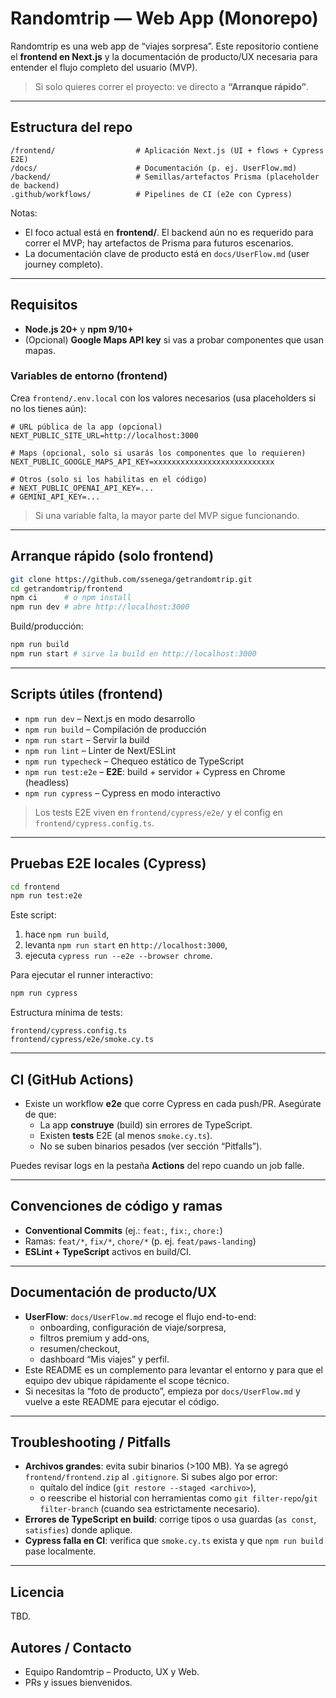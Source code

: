 # Randomtrip — Web App (Monorepo)

Randomtrip es una web app de “viajes sorpresa”. Este repositorio contiene el **frontend en Next.js** y la documentación de producto/UX necesaria para entender el flujo completo del usuario (MVP).

> Si solo quieres correr el proyecto: ve directo a **“Arranque rápido”**.

---

## Estructura del repo

```
/frontend/                  # Aplicación Next.js (UI + flows + Cypress E2E)
/docs/                      # Documentación (p. ej. UserFlow.md)
/backend/                   # Semillas/artefactos Prisma (placeholder de backend)
.github/workflows/          # Pipelines de CI (e2e con Cypress)
```

Notas:
- El foco actual está en **frontend/**. El backend aún no es requerido para correr el MVP; hay artefactos de Prisma para futuros escenarios.
- La documentación clave de producto está en `docs/UserFlow.md` (user journey completo).

---

## Requisitos

- **Node.js 20+** y **npm 9/10+**
- (Opcional) **Google Maps API key** si vas a probar componentes que usan mapas.

### Variables de entorno (frontend)
Crea `frontend/.env.local` con los valores necesarios (usa placeholders si no los tienes aún):

```
# URL pública de la app (opcional)
NEXT_PUBLIC_SITE_URL=http://localhost:3000

# Maps (opcional, solo si usarás los componentes que lo requieren)
NEXT_PUBLIC_GOOGLE_MAPS_API_KEY=xxxxxxxxxxxxxxxxxxxxxxxxxxx

# Otros (solo si los habilitas en el código)
# NEXT_PUBLIC_OPENAI_API_KEY=...
# GEMINI_API_KEY=...
```

> Si una variable falta, la mayor parte del MVP sigue funcionando.

---

## Arranque rápido (solo frontend)

```bash
git clone https://github.com/ssenega/getrandomtrip.git
cd getrandomtrip/frontend
npm ci      # o npm install
npm run dev # abre http://localhost:3000
```

Build/producción:

```bash
npm run build
npm run start # sirve la build en http://localhost:3000
```

---

## Scripts útiles (frontend)

- `npm run dev` – Next.js en modo desarrollo
- `npm run build` – Compilación de producción
- `npm run start` – Servir la build
- `npm run lint` – Linter de Next/ESLint
- `npm run typecheck` – Chequeo estático de TypeScript
- `npm run test:e2e` – **E2E**: build + servidor + Cypress en Chrome (headless)
- `npm run cypress` – Cypress en modo interactivo

> Los tests E2E viven en `frontend/cypress/e2e/` y el config en `frontend/cypress.config.ts`.

---

## Pruebas E2E locales (Cypress)

```bash
cd frontend
npm run test:e2e
```

Este script:
1) hace `npm run build`,
2) levanta `npm run start` en `http://localhost:3000`,
3) ejecuta `cypress run --e2e --browser chrome`.

Para ejecutar el runner interactivo:

```bash
npm run cypress
```

Estructura mínima de tests:

```
frontend/cypress.config.ts
frontend/cypress/e2e/smoke.cy.ts
```

---

## CI (GitHub Actions)

- Existe un workflow **e2e** que corre Cypress en cada push/PR. Asegúrate de que:
  - La app **construye** (build) sin errores de TypeScript.
  - Existen **tests** E2E (al menos `smoke.cy.ts`).
  - No se suben binarios pesados (ver sección “Pitfalls”).

Puedes revisar logs en la pestaña **Actions** del repo cuando un job falle.

---

## Convenciones de código y ramas

- **Conventional Commits** (ej.: `feat:`, `fix:`, `chore:`)
- Ramas: `feat/*`, `fix/*`, `chore/*` (p. ej. `feat/paws-landing`)
- **ESLint + TypeScript** activos en build/CI.

---

## Documentación de producto/UX

- **UserFlow**: `docs/UserFlow.md` recoge el flujo end-to-end:
  - onboarding, configuración de viaje/sorpresa,
  - filtros premium y add-ons,
  - resumen/checkout,
  - dashboard “Mis viajes” y perfil.
- Este README es un complemento para levantar el entorno y para que el equipo dev ubique rápidamente el scope técnico.
- Si necesitas la “foto de producto”, empieza por `docs/UserFlow.md` y vuelve a este README para ejecutar el código.

---

## Troubleshooting / Pitfalls

- **Archivos grandes**: evita subir binarios (>100 MB). Ya se agregó `frontend/frontend.zip` al `.gitignore`. Si subes algo por error:
  - quítalo del índice (`git restore --staged <archivo>`),
  - o reescribe el historial con herramientas como `git filter-repo`/`git filter-branch` (cuando sea estrictamente necesario).
- **Errores de TypeScript en build**: corrige tipos o usa guardas (`as const`, `satisfies`) donde aplique.
- **Cypress falla en CI**: verifica que `smoke.cy.ts` exista y que `npm run build` pase localmente.

---

## Licencia

TBD.

## Autores / Contacto

- Equipo Randomtrip – Producto, UX y Web.
- PRs y issues bienvenidos.
